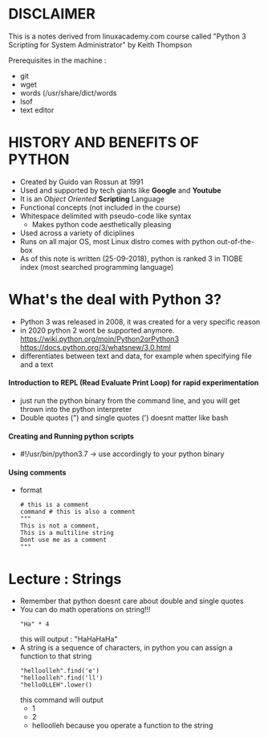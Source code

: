# DISCLAIMER
This is a notes derived from linuxacademy.com course called "Python 3 Scripting for System Administrator" by Keith Thompson

Prerequisites in the machine :
- git
- wget
- words (/usr/share/dict/words
- lsof
- text editor


# HISTORY AND BENEFITS OF PYTHON
- Created by Guido van Rossun at 1991
- Used and supported by tech giants like **Google** and **Youtube**
- It is an *Object Oriented* **Scripting** Language
- Functional concepts (not included in the course)
- Whitespace delimited with pseudo-code like syntax
    - Makes python code aesthetically pleasing
- Used across a variety of diciplines
- Runs on all major OS, most Linux distro comes with python out-of-the-box
- As of this note is written (25-09-2018), python is ranked 3 in TIOBE index (most searched programming language)


# What's the deal with Python 3?
- Python 3 was released in 2008, it was created for a very specific reason
- in 2020 python 2 wont be supported anymore.
https://wiki.python.org/moin/Python2orPython3
https://docs.python.org/3/whatsnew/3.0.html
- differentiates between text and data, for example when specifying file and a text


#### Introduction to REPL (Read Evaluate Print Loop) for rapid experimentation
- just run the python binary from the command line, and you will get thrown into the python interpreter
- Double quotes (") and single quotes (') doesnt matter like bash

#### Creating and Running python scripts
- #!/usr/bin/python3.7 -> use accordingly to your python binary

#### Using comments
- format
    ```
    # this is a comment
    command # this is also a comment
    """
    This is not a comment,
    This is a multiline string
    Dont use me as a comment
    """
    ```

# Lecture : Strings
- Remember that python doesnt care about double and single quotes
- You can do math operations on string!!!
    ```
    "Ha" * 4
    ```
    this will output : "HaHaHaHa"
- A string is a sequence of characters, in python you can assign a function to that string
    ```
    "helloolleh".find('e')
    "helloolleh".find('ll')
    "helloOLLEH".lower()
    ```
    this command will output
    - 1
    - 2
    - helloolleh
    because you operate a function to the string

